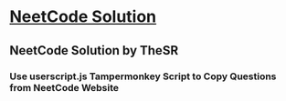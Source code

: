 # [NeetCode Solution](https://neetcode.io/practice)
## NeetCode Solution by TheSR

### Use userscript.js Tampermonkey Script to Copy Questions from NeetCode Website 